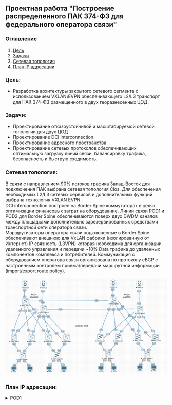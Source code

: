 ## Проектная работа "Построение распределенного ПАК 374-ФЗ для федерального оператора связи"

### Оглавление
1. [Цель](#цель)
2. [Задачи](#задачи)
3. [Сетевая топология](#Сетевая-топология)
4. [План IP адресации](#План-IP-адресации)

### Цель:
- Разработка архитектуры закрытого сетевого сегмента с использованием VXLAN\EVPN обеспечивающего L2/L3 транспорт для ПАК 374-ФЗ размещенного в двух георазнесенных ЦОД.

### Задачи:

- Проектирование отказоустойчивой и масштабируемой сетевой топологии для двух ЦОД
- Проектирование DCI interconnection 
- Проектирование адресного пространства
- Проектирование сетевых протоколов обеспечивающих оптимальную загрузку линий связи, балансировку трафика, безопасность и быструю сходимость.

### Сетевая топология:

В связи с направлением 90% потоков трафика Запад-Восток для подключения ПАК выбрана сетевая топология Clos. Для обеспечения необходимых L2/L3 сетевых сервисов и дополнительных функций выбрана технология VXLAN EVPN.<br>
DCI interconnection построен на Border Spine коммутаторах в целях оптимизации финансовых затрат на оборудование. Линии связи POD1 и POD2 для Border Spine обеспечиваются поверх двух DWDM каналов между площадками дополнительно зарезервированных средствами транспортной сети оператора связи.<br> 
Маршрутизаторы оператора связи подключенные в Border Spine обеспечивают внешнюю для VxLAN фабрики (изолированную от Интернет) IP связность (L3VPN) которая необходима для организации удаленного управления и передачи ~10% Data трафика до удаленных компонентов комплекса и потребителей. Коммуникация с оборудованием оператора связи организована по протоколу eBGP с настроенным контролем приема/передачи маршрутной информации (import/export route policy).<br>   

![image](final_project.png)

### План IP адресации:

<details>
<summary> POD1 </summary>
Device|Interface|IP Address|Subnet Mask|Default GW
---|---|---|---|---
POD1-R-1|Lo1|1.1.1.1|255.255.255.255|
-|Eth1|10.4.1.11|255.255.255.254|
POD1-R-2|Lo1|1.1.1.2|255.255.255.255|
-|Eth1|10.4.2.11|255.255.255.254|
POD1-Spine-1|Lo1|10.0.1.0|255.255.255.255|
-|Lo2|10.2.1.0|255.255.255.255|
-|Eth1|10.4.1.0|255.255.255.254|
-|Eth2|10.4.1.2|255.255.255.254|
-|Eth3|10.4.1.4|255.255.255.254|
-|Eth4|10.4.1.6|255.255.255.254|
-|Eth5|10.4.1.8|255.255.255.254|
-|Eth6|10.4.1.10|255.255.255.254|
POD1-Spine-2|Lo1|10.0.2.0|255.255.255.255|
-|Lo2|10.2.2.0|255.255.255.255|
-|Eth1|10.4.2.0|255.255.255.254|
-|Eth2|10.4.2.2|255.255.255.254|
-|Eth3|10.4.2.4|255.255.255.254|
-|Eth4|10.4.2.6|255.255.255.254|
-|Eth5|10.4.2.8|255.255.255.254|
-|Eth6|10.4.2.10|255.255.255.254|
POD1-Leaf-1|Lo1|10.0.0.1|255.255.255.255|
-|Lo2|10.2.0.1|255.255.255.255|
-|Eth1|10.4.1.1|255.255.255.254|
-|Eth2|10.4.2.1|255.255.255.254|
-|vlan10|192.168.10.1|255.255.255.0|
-|vlan11|192.168.11.1|255.255.255.0|
POD1-Leaf-2|Lo1|10.0.0.2|255.255.255.255|
-|Lo2|10.2.0.2|255.255.255.255|
-|Eth1|10.4.1.3|255.255.255.254|
-|Eth2|10.4.2.3|255.255.255.254|
-|vlan10|192.168.10.1|255.255.255.0|
-|vlan11|192.168.11.1|255.255.255.0|
POD1-Leaf-3|Lo1|10.0.0.3|255.255.255.255|
-|Lo2|10.2.0.3|255.255.255.255|
-|Eth1|10.4.1.5|255.255.255.254|
-|Eth2|10.4.2.5|255.255.255.254|
-|vlan10|192.168.10.1|255.255.255.0|
-|vlan11|192.168.11.1|255.255.255.0|
POD1-Leaf-4|Lo1|10.0.0.4|255.255.255.255|
-|Lo2|10.2.0.4|255.255.255.255|
-|Eth1|10.4.1.7|255.255.255.254|
-|Eth2|10.4.2.7|255.255.255.254|
-|vlan12|192.168.10.1|255.255.255.0|
-|vlan13|192.168.11.1|255.255.255.0|
POD1-MngSW-1|vlan10|192.168.10.2|255.255.255.0|192.168.10.1
POD1-MngSW-2|vlan10|192.168.10.3|255.255.255.0|192.168.10.1
POD1-VPC1|Eth0|192.168.10.11|255.255.255.0|192.168.10.1
POD1-VPC2|Eth0|192.168.12.1|255.255.255.0|
POD1-VPC3|Eth0|192.168.11.11|255.255.255.0|192.168.11.1
POD1-VPC4|Eth0|192.168.12.2|255.255.255.0|
</details>
